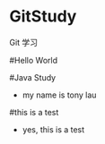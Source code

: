 # GitStudy
Git 学习

#Hello World


#Java Study

- my name is tony lau


#this is a test

- yes, this is a test 